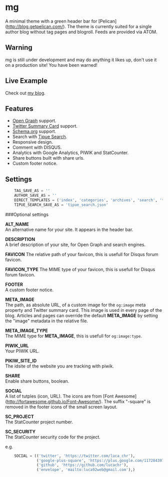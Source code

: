 mg
==============

A minimal theme with a green header bar for [Pelican]
(http://blog.getpelican.com/).
The theme is currently suited for a single author blog without tag pages and 
blogroll. Feeds are provided via ATOM.

Warning
--------------
mg is still under development and may do anything it likes up, don't use it on
a production site! 
You have been warned!

Live Example
--------------
Check out [my blog](http://www.devsbytes.com).

Features
--------------

* [Open Graph](http://ogp.me) support.
* [Twitter Summary Card](https://dev.twitter.com/cards/types/summary) support.
* [Schema.org](http://schema.org) support.
* Search with [Tipue Search](http://www.tipue.com/search).
* Responsive design.
* Comment with DISQUS.
* Analytics with Google Analytics, PIWIK and StatCounter.
* Share buttons built with share urls.
* Custom footer notice.

Settings
--------------

```python
    TAG_SAVE_AS = ''
    AUTHOR_SAVE_AS = ''
    DIRECT_TEMPLATES = ('index', 'categories', 'archives', 'search', 'tipue_search')
    TIPUE_SEARCH_SAVE_AS = 'tipue_search.json'
```

###Optional settings

**ALT_NAME**  
An alternative name for your site. It appears in the header bar.

**DESCRIPTION**  
A brief description of your site, for Open Graph and search engines.

**FAVICON**
The relative path of your favicon, this is usefull for Disqus forum favicon.

**FAVICON_TYPE**
The MIME type of your favicon, this is usefull for Disqus forum favicon.

**FOOTER**  
A custom footer notice.

**META_IMAGE**  
The path, as absolute URL, of a custom image for the `og:image` meta 
property and Twitter summary card. This image is used in every page of the blog. 
Articles and pages can override the default **META_IMAGE** by setting the 
"image" metadata in the relative file.  

**META_IMAGE_TYPE**  
The MIME type for **META_IMAGE**, this is usefull for `og:image:type`.

**PIWIK_URL**  
Your PIWIK URL.

**PIKIW_SITE_ID**   
The idsite of the website you are tracking with piwik.

**SHARE**  
Enable share buttons, boolean.

**SOCIAL**  
A list of tutples (icon, URL). The icons are from [Font Awesome]
(http://fortawesome.github.io/Font-Awesome/). The suffix "-square" is removed 
in the footer icons of the small screen layout.  

**SC_PROJECT**   
The StatCounter project number.  

**SC_SECURITY**   
The StatCounter security code for the project.

e.g.  
```python
    SOCIAL = (('twitter', 'https://twitter.com/luca_chr'),
              ('google-plus-square', 'https://plus.google.com/117284397605208270870'),
              ('github', 'https://github.com/lucachr'),
              ('envelope', 'mailto:luca92web@gmail.com'),)
```
